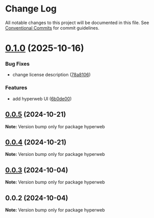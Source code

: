 # Change Log

All notable changes to this project will be documented in this file.
See [Conventional Commits](https://conventionalcommits.org) for commit guidelines.

# [0.1.0](https://github.com/__USERNAME__/__REPONAME__/compare/hyperweb@0.0.5...hyperweb@0.1.0) (2025-10-16)


### Bug Fixes

* change license description ([78a8106](https://github.com/__USERNAME__/__REPONAME__/commit/78a81065574b4ae06596d875ab9856069eb6cb03))


### Features

* add hyperweb UI ([6b0de00](https://github.com/__USERNAME__/__REPONAME__/commit/6b0de002f2e947268465ca148be36d74b6579dda))





## [0.0.5](https://github.com/__USERNAME__/__REPONAME__/compare/hyperweb@0.0.4...hyperweb@0.0.5) (2024-10-21)

**Note:** Version bump only for package hyperweb





## [0.0.4](https://github.com/__USERNAME__/__REPONAME__/compare/hyperweb@0.0.3...hyperweb@0.0.4) (2024-10-21)

**Note:** Version bump only for package hyperweb





## [0.0.3](https://github.com/__USERNAME__/__REPONAME__/compare/hyperweb@0.0.2...hyperweb@0.0.3) (2024-10-04)

**Note:** Version bump only for package hyperweb





## 0.0.2 (2024-10-04)

**Note:** Version bump only for package hyperweb
